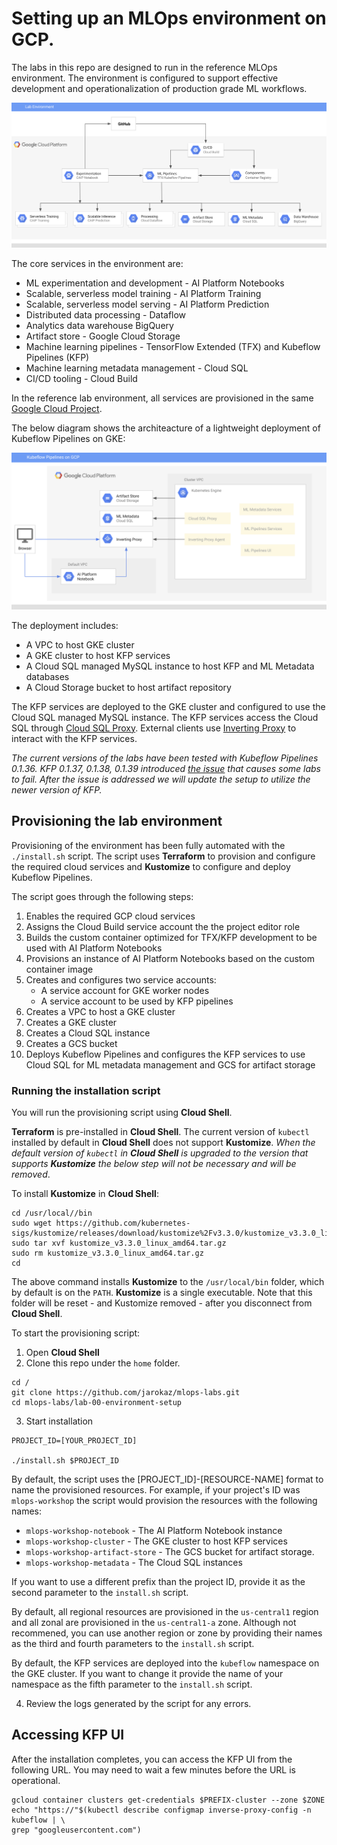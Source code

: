 # Setting up an MLOps environment on GCP.

The labs in this repo are designed to run in the reference MLOps environment. The environment is configured to support effective development and operationalization of production grade ML workflows.

![Reference topolgy](/images/lab_300.png)

The core services in the environment are:
- ML experimentation and development - AI Platform Notebooks 
- Scalable, serverless model training - AI Platform Training  
- Scalable, serverless model serving - AI Platform Prediction 
- Distributed data processing - Dataflow  
- Analytics data warehouse BigQuery 
- Artifact store - Google Cloud Storage 
- Machine learning pipelines - TensorFlow Extended (TFX) and Kubeflow Pipelines (KFP)
- Machine learning metadata  management - Cloud SQL
- CI/CD tooling - Cloud Build
    
In the reference lab environment, all services are provisioned in the same [Google Cloud Project](https://cloud.google.com/storage/docs/projects). 

The below diagram shows the architeacture of a lightweight deployment of Kubeflow Pipelines on GKE:

![KFP Deployment](/images/kfp.png)

The deployment includes:
- A VPC to host GKE cluster
- A GKE cluster to host KFP services
- A Cloud SQL managed MySQL instance to host KFP and ML Metadata databases
- A Cloud Storage bucket to host artifact repository

The KFP services are deployed to the GKE cluster and configured to use the Cloud SQL managed MySQL instance. The KFP services access the Cloud SQL through [Cloud SQL Proxy](https://cloud.google.com/sql/docs/mysql/sql-proxy). External clients use [Inverting Proxy](https://github.com/google/inverting-proxy) to interact with the KFP services.

*The current versions of the labs have been tested with Kubeflow Pipelines 0.1.36. KFP 0.1.37, 0.1.38, 0.1.39 introduced [the issue](https://github.com/kubeflow/pipelines/issues/2764) that causes some labs to fail. After the issue is addressed we will update the setup to utilize the newer version of KFP.*

## Provisioning the lab environment

Provisioning of the environment has been fully automated with the `./install.sh` script. The script uses **Terraform** to provision and configure the required cloud services and **Kustomize** to configure and deploy Kubeflow Pipelines.

The script goes through the following steps:
1. Enables the required GCP cloud services
1. Assigns the Cloud Build service account the the project editor role
1. Builds the custom container optimized for TFX/KFP development to be used with AI Platform Notebooks
1. Provisions an instance of AI Platform Notebooks based on the custom container image
1. Creates and configures two service accounts:
    - A service account for GKE worker nodes
    - A service account to be used by KFP pipelines
1. Creates a VPC to host a GKE cluster
1. Creates a GKE cluster
1. Creates a Cloud SQL instance 
1. Creates a GCS bucket 
1. Deploys Kubeflow Pipelines and configures the KFP services to use Cloud SQL for ML metadata management and GCS for artifact storage

### Running the installation script

You will run the provisioning script using **Cloud Shell**. 

**Terraform** is pre-installed in **Cloud Shell**. The current version of `kubectl` installed by default in **Cloud Shell** does not support **Kustomize**. *When the default version of `kubectl` in **Cloud Shell** is upgraded to the version that supports **Kustomize** the below step will not be necessary and will be removed*.

To install **Kustomize** in **Cloud Shell**:
```
cd /usr/local//bin
sudo wget https://github.com/kubernetes-sigs/kustomize/releases/download/kustomize%2Fv3.3.0/kustomize_v3.3.0_linux_amd64.tar.gz
sudo tar xvf kustomize_v3.3.0_linux_amd64.tar.gz
sudo rm kustomize_v3.3.0_linux_amd64.tar.gz
cd
```
The above command installs **Kustomize** to the `/usr/local/bin` folder, which by default is on the `PATH`. **Kustomize** is a single executable. Note that this folder will be reset - and Kustomize removed - after you disconnect from **Cloud Shell**.


To start the provisioning script:

1. Open **Cloud Shell**
2. Clone this repo under the `home` folder.
```
cd /
git clone https://github.com/jarokaz/mlops-labs.git
cd mlops-labs/lab-00-environment-setup
```

3. Start installation
```
PROJECT_ID=[YOUR_PROJECT_ID]

./install.sh $PROJECT_ID 
```
By default, the script uses the [PROJECT_ID]-[RESOURCE-NAME] format to name the provisioned resources. For example, if your project's ID was `mlops-workshop` the script would provision the resources with the following names:
- `mlops-workshop-notebook` - The AI Platform Notebook instance
- `mlops-workshop-cluster` - The GKE cluster to host KFP services
- `mlops-workshop-artifact-store` - The GCS bucket for artifact storage.
- `mlops-workshop-metadata` - The Cloud SQL instances

If you want to use a different prefix than the project ID, provide it as the second parameter to the `install.sh` script.

By default, all regional resources are provisioned in the `us-central1` region and all zonal  are provisioned in the `us-central1-a` zone. Although not recommened, you can use another region or zone by providing their names as the third and fourth parameters to the `install.sh` script.

By default, the KFP services are deployed into the `kubeflow` namespace on the GKE cluster. If you want to change it provide the name of your namespace as the fifth parameter to the `install.sh` script.


4. Review the logs generated by the script for any errors.

## Accessing KFP UI

After the installation completes, you can access the KFP UI from the following URL. You may need to wait a few minutes before the URL is operational.

```
gcloud container clusters get-credentials $PREFIX-cluster --zone $ZONE
echo "https://"$(kubectl describe configmap inverse-proxy-config -n kubeflow | \
grep "googleusercontent.com")
```
